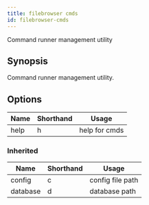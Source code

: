 ```yaml
---
title: filebrowser cmds
id: filebrowser-cmds
---
```


Command runner management utility

## Synopsis

Command runner management utility.

## Options

| Name | Shorthand | Usage |
|------|-----------|-------|
|help|h|help for cmds|

### Inherited

| Name | Shorthand | Usage |
|------|-----------|-------|
|config|c|config file path|
|database|d|database path|

